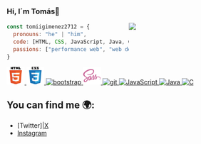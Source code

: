 ### Hi, I´m Tomás👋
<img align='right' src="https://user-images.githubusercontent.com/110040348/187575176-8b5db344-4400-4fcb-8a2f-157c522d5d98.png" width="230">

```javascript
const tomiigimenez2712 = {
  pronouns: "he" | "him",
  code: [HTML, CSS, JavaScript, Java, C],
  passions: ["performance web", "web development", "backend developer"] 
}
```
 <p align="left"> 

 <a href="https://www.w3.org/html/" target="_blank" rel="noreferrer"> <img src="https://raw.githubusercontent.com/devicons/devicon/master/icons/html5/html5-original-wordmark.svg" alt="html5" width="40" height="40"/> </a> 
  </a> <a href="https://www.w3schools.com/css/" target="_blank" rel="noreferrer"> <img src="https://raw.githubusercontent.com/devicons/devicon/master/icons/css3/css3-original-wordmark.svg" alt="css3" width="40" height="40"/> 
 <a href="https://getbootstrap.com" target="_blank" rel="noreferrer"> <img src="https://getbootstrap.com/docs/5.3/assets/brand/bootstrap-logo-shadow.png" alt="bootstrap" width="40" height="40"/> 
 <a href="https://sass-lang.com" target="_blank" rel="noreferrer"> <img src="https://raw.githubusercontent.com/devicons/devicon/master/icons/sass/sass-original.svg" alt="sass" width="40" height="40"/> </a> 
 </a> <a href="https://git-scm.com/" target="_blank" rel="noreferrer"> <img src="https://www.vectorlogo.zone/logos/git-scm/git-scm-icon.svg" alt="git" width="40" height="40"/> </a> 
</a> <a href="https://developer.mozilla.org/en-US/docs/Web/JavaScript" target="_blank" rel="noreferrer"> <img src="https://user-images.githubusercontent.com/110040348/236360274-6d094a75-1745-4568-aa72-9a9c5fc6402a.png" alt="JavaScript" width="40" height="40"/> </a> 
 </a> <a href="https://docs.oracle.com/en/java/" target="_blank" rel="noreferrer"> <img src="https://user-images.githubusercontent.com/110040348/236360435-8d13a4ff-cf79-4106-b26e-6377e78a3a69.png" alt="Java" width="40" height="40"/> </a>
 </a> <a href="https://devdocs.io/c/" target="_blank" rel="noreferrer"> <img src="https://upload.wikimedia.org/wikipedia/commons/1/19/C_Logo.png" alt="C" width="40" height="40"/> </a> 
 </p>
 
 
## You can find me 🌍:
- [Twitter]|[X](https://twitter.com/tomiiGimenezx)
- [Instagram](https://instagram.com/tomii.gim)


<!--
**TomiiGimenez2712/Tomiigimenez2712** is a ✨ _special_ ✨ repository because its `README.md` (this file) appears on your GitHub profile.

Here are some ideas to get you started:

- 🔭 I’m currently working on ...
- 🌱 I’m currently learning ...
- 👯 I’m looking to collaborate on ...
- 🤔 I’m looking for help with ...
- 💬 Ask me about ...
- 📫 How to reach me: ...
- 😄 Pronouns: ...
- ⚡ Fun fact: ...
-->
